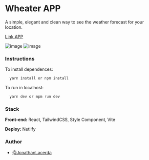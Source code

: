 
# Wheater APP

A simple, elegant and clean way to see the weather forecast for your location.

[Link APP](https://deploy-preview-8--bespoke-croissant-781cb0.netlify.app/)


![image](https://user-images.githubusercontent.com/2346867/160552815-20043298-7b61-44ff-b891-236b1a31e18f.png) ![image](https://user-images.githubusercontent.com/2346867/160552903-74ea6a2e-2c11-469c-a586-460b7dd60b00.png)



### Instructions


To install dependences: 
```bash
  yarn install or npm install
```

To run in localhost:
```bash
  yarn dev or npm run dev
```



### Stack

**Front-end:** React, TailwindCSS, Style Component, Vite

**Deploy:** Netlify


### Author

- [@JonathanLacerda](https://www.github.com/JonathanLacerda)

